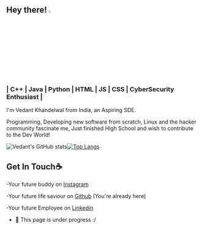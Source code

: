 ## Hey there! <img src="https://media.giphy.com/media/hvRJCLFzcasrR4ia7z/giphy.gif" width="4.5%">
### | C++ | Java | Python | HTML | JS | CSS | CyberSecurity Enthusiast |
I'm Vedant Khandelwal from India, an Aspiring SDE. 

Programming, Developing new software from scratch, Linux and the hacker community fascinate me, Just finished High School and wish to contribute to the Dev World!

![Vedant's GitHub stats](https://github-readme-stats.vercel.app/api?username=TheVedantKhandelwal&include_all_commits&show_icons=true)[![Top Langs](https://github-readme-stats.vercel.app/api/top-langs/?username=TheVedantKhandelwal&include_all_commits)](https://github.com/TheVedantKhandelwal/github-readme-stats)

## Get In Touch☕
-Your future buddy on [Instagram](https://instagram.com/TheVedantKhandelwal)

-Your future life saviour on [Github](https://Github.com/TheVedantKhandelwal) (You're already here)

-Your future Employee on [Linkedin](https://in.linkedin.com/in/vedant-khandelwal-067aa9b5?trk=people-guest_people_search-card)

- 🔭 This page is under progress :/
 




